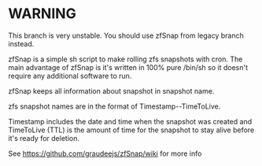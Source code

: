 # WARNING

This branch is very unstable.
You should use zfSnap from legacy branch instead.




zfSnap is a simple sh script to make rolling zfs snapshots with cron. The main
advantage of zfSnap is it's written in 100% pure /bin/sh so it doesn't require
any additional software to run.

zfSnap keeps all information about snapshot in snapshot name.

zfs snapshot names are in the format of Timestamp--TimeToLive.

Timestamp includes the date and time when the snapshot was created and
TimeToLive (TTL) is the amount of time for the snapshot to stay alive before
it's ready for deletion.


See https://github.com/graudeejs/zfSnap/wiki for more info
